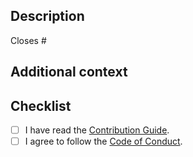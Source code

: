 ## Description

<!-- Describe your changes in detail. -->

<!--
If it resolves an open issue, link to the issue here, otherwise remove this
line.
-->

Closes #

## Additional context

<!-- If you have any other context, describe them here. -->

## Checklist

- [ ] I have read the [Contribution Guide].
- [ ] I agree to follow the [Code of Conduct].

[Contribution Guide]: https://github.com/sorairolake/bit-int/blob/develop/CONTRIBUTING.adoc
[Code of Conduct]: https://github.com/sorairolake/bit-int/blob/develop/CODE_OF_CONDUCT.md
